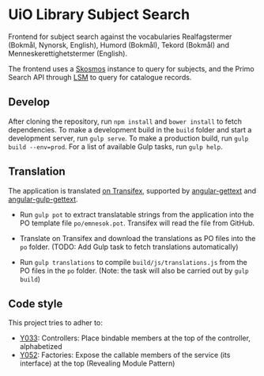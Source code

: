 # UiO Library Subject Search

Frontend for subject search against the vocabularies
Realfagstermer (Bokmål, Nynorsk, English), Humord (Bokmål), Tekord (Bokmål) and Menneskerettighetstermer (English).

The frontend uses a [Skosmos](https://github.com/NatLibFi/Skosmos) instance to query for subjects, and the Primo Search API through [LSM](https://github.com/scriptotek/lsm) to query for catalogue records.

## Develop

After cloning the repository, run `npm install` and `bower install`
to fetch dependencies.
To make a development build in the `build` folder and start a
development server, run `gulp serve`.
To make a production build, run `gulp build --env=prod`.
For a list of available Gulp tasks, run `gulp help`.

## Translation

The application is translated [on Transifex](https://www.transifex.com/university-of-oslo-library/subject-search/), supported by [angular-gettext](https://github.com/rubenv/angular-gettext)
and [angular-gulp-gettext](https://github.com/gabegorelick/gulp-angular-gettext).

* Run `gulp pot` to extract translatable strings from
  the application into the PO template file `po/emnesok.pot`.
  Transifex will read the file from GitHub.

* Translate on Transifex and download the translations as
  PO files into the `po` folder. (TODO: Add Gulp task to
  fetch translations automatically)

* Run `gulp translations` to compile `build/js/translations.js`
  from the PO files in the `po` folder. (Note: the task will also
  be carried out by `gulp build`)

## Code style

This project tries to adher to:

* [Y033](https://github.com/johnpapa/angular-styleguide#style-y033): Controllers: Place bindable members at the top of the controller, alphabetized
* [Y052](https://github.com/johnpapa/angular-styleguide#style-y052): Factories: Expose the callable members of the service (its interface) at the top (Revealing Module Pattern)
